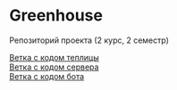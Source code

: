 # Greenhouse
Репозиторий проекта (2 курс, 2 семестр)

[Ветка с кодом теплицы](https://github.com/zEvilCube/greenhouse/tree/arduino)<br>
[Ветка с кодом сервера](https://github.com/zEvilCube/greenhouse/tree/api)<br>
[Ветка с кодом бота](https://github.com/zEvilCube/greenhouse/tree/bot)
